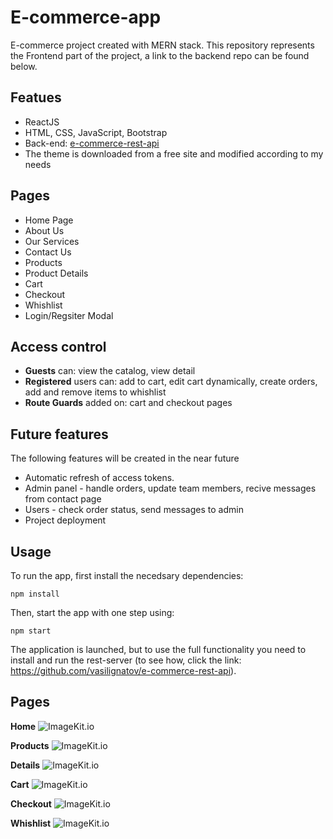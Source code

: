 # E-commerce-app

E-commerce project created with MERN stack. This repository represents the Frontend part of the project, a link to the backend repo can be found below.

## Featues
* ReactJS
* HTML, CSS, JavaScript, Bootstrap
* Back-end: [e-commerce-rest-api](https://github.com/vasilignatov/e-commerce-rest-api)
* Тhe theme is downloaded from a free site and modified according to my needs

## Pages 
* Home Page 
* About Us
* Our Services
* Contact Us
* Products 
* Product Details
* Cart
* Checkout
* Whishlist
* Login/Regsiter Modal 


## Access control
* **Guests** can: view the catalog, view detail 
* **Registered** users can: add to cart, edit cart dynamically, create orders, add and remove items to whishlist
* **Route Guards** added on: cart and checkout pages


## Future features
The following features will be created in the near future
* Automatic refresh of access tokens.
* Admin panel - handle orders, update team members, recive messages from contact page
* Users - check order status, send messages to admin
* Project deployment

## Usage

To run the app, first install the necedsary dependencies:

`npm install` 

Then, start the app with one step using:

`npm start`

The application is launched, but to use the full functionality you need to install and run the rest-server (to see how, click the link: https://github.com/vasilignatov/e-commerce-rest-api).


## Pages

**Home**
![ImageKit.io](https://ik.imagekit.io/8brpz6ecl/e-commerce-react/Pages/home.png?updatedAt=1697539556810)

**Products**
![ImageKit.io](https://ik.imagekit.io/8brpz6ecl/e-commerce-react/Pages/image.png?updatedAt=1697540311542)

**Details**
![ImageKit.io](https://ik.imagekit.io/8brpz6ecl/e-commerce-react/Pages/details.png?updatedAt=1697541426913)

**Cart**
![ImageKit.io](https://ik.imagekit.io/8brpz6ecl/e-commerce-react/Pages/cart.png?updatedAt=1697541423251)

**Checkout**
![ImageKit.io](https://ik.imagekit.io/8brpz6ecl/e-commerce-react/Pages/checkout.png?updatedAt=1697541429489)

**Whishlist**
![ImageKit.io](https://ik.imagekit.io/8brpz6ecl/e-commerce-react/Pages/whishlist.png?updatedAt=1697541420202)
